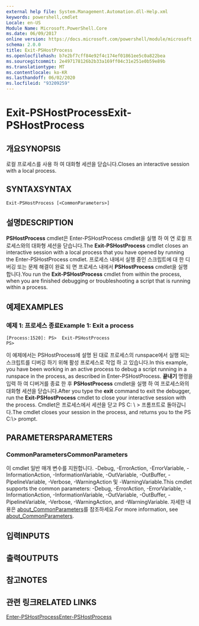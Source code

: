 ```yaml
---
external help file: System.Management.Automation.dll-Help.xml
keywords: powershell,cmdlet
Locale: en-US
Module Name: Microsoft.PowerShell.Core
ms.date: 06/09/2017
online version: https://docs.microsoft.com/powershell/module/microsoft.powershell.core/exit-pshostprocess?view=powershell-7.1&WT.mc_id=ps-gethelp
schema: 2.0.0
title: Exit-PSHostProcess
ms.openlocfilehash: b7e2bf7cff84e92f4c174ef01861ee5c0a822bea
ms.sourcegitcommit: 2e497178126b2b33a169ff04c31e251e0b59e89b
ms.translationtype: MT
ms.contentlocale: ko-KR
ms.lasthandoff: 06/02/2020
ms.locfileid: "93209259"
---
```

# <span data-ttu-id="a5097-103">Exit-PSHostProcess</span><span class="sxs-lookup"><span data-stu-id="a5097-103">Exit-PSHostProcess</span></span>

## <span data-ttu-id="a5097-104">개요</span><span class="sxs-lookup"><span data-stu-id="a5097-104">SYNOPSIS</span></span>
<span data-ttu-id="a5097-105">로컬 프로세스를 사용 하 여 대화형 세션을 닫습니다.</span><span class="sxs-lookup"><span data-stu-id="a5097-105">Closes an interactive session with a local process.</span></span>

## <span data-ttu-id="a5097-106">SYNTAX</span><span class="sxs-lookup"><span data-stu-id="a5097-106">SYNTAX</span></span>

```
Exit-PSHostProcess [<CommonParameters>]
```

## <span data-ttu-id="a5097-107">설명</span><span class="sxs-lookup"><span data-stu-id="a5097-107">DESCRIPTION</span></span>

<span data-ttu-id="a5097-108">**PSHostProcess** cmdlet은 Enter-PSHostProcess cmdlet을 실행 하 여 연 로컬 프로세스와의 대화형 세션을 닫습니다.</span><span class="sxs-lookup"><span data-stu-id="a5097-108">The **Exit-PSHostProcess** cmdlet closes an interactive session with a local process that you have opened by running the Enter-PSHostProcess cmdlet.</span></span> <span data-ttu-id="a5097-109">프로세스 내에서 실행 중인 스크립트에 대 한 디버깅 또는 문제 해결이 완료 되 면 프로세스 내에서 **PSHostProcess** cmdlet을 실행 합니다.</span><span class="sxs-lookup"><span data-stu-id="a5097-109">You run the **Exit-PSHostProcess** cmdlet from within the process, when you are finished debugging or troubleshooting a script that is running within a process.</span></span>

## <span data-ttu-id="a5097-110">예제</span><span class="sxs-lookup"><span data-stu-id="a5097-110">EXAMPLES</span></span>

### <span data-ttu-id="a5097-111">예제 1: 프로세스 종료</span><span class="sxs-lookup"><span data-stu-id="a5097-111">Example 1: Exit a process</span></span>

```
[Process:1520]: PS>  Exit-PSHostProcess
PS>
```

<span data-ttu-id="a5097-112">이 예제에서는 PSHostProcess에 설명 된 대로 프로세스의 runspace에서 실행 되는 스크립트를 디버깅 하기 위해 활성 프로세스로 작업 하 고 있습니다.</span><span class="sxs-lookup"><span data-stu-id="a5097-112">In this example, you have been working in an active process to debug a script running in a runspace in the process, as described in Enter-PSHostProcess.</span></span> <span data-ttu-id="a5097-113">**끝내기** 명령을 입력 하 여 디버거를 종료 한 후 **PSHostProcess** cmdlet을 실행 하 여 프로세스와의 대화형 세션을 닫습니다.</span><span class="sxs-lookup"><span data-stu-id="a5097-113">After you type the **exit** command to exit the debugger, run the **Exit-PSHostProcess** cmdlet to close your interactive session with the process.</span></span>
<span data-ttu-id="a5097-114">Cmdlet은 프로세스에서 세션을 닫고 PS C: \\ \> 프롬프트로 돌아갑니다.</span><span class="sxs-lookup"><span data-stu-id="a5097-114">The cmdlet closes your session in the process, and returns you to the PS C:\\\> prompt.</span></span>

## <span data-ttu-id="a5097-115">PARAMETERS</span><span class="sxs-lookup"><span data-stu-id="a5097-115">PARAMETERS</span></span>

### <span data-ttu-id="a5097-116">CommonParameters</span><span class="sxs-lookup"><span data-stu-id="a5097-116">CommonParameters</span></span>

<span data-ttu-id="a5097-117">이 cmdlet 일반 매개 변수를 지원합니다. -Debug, -ErrorAction, -ErrorVariable, -InformationAction, -InformationVariable, -OutVariable, -OutBuffer, -PipelineVariable, -Verbose, -WarningAction 및 -WarningVariable.</span><span class="sxs-lookup"><span data-stu-id="a5097-117">This cmdlet supports the common parameters: -Debug, -ErrorAction, -ErrorVariable, -InformationAction, -InformationVariable, -OutVariable, -OutBuffer, -PipelineVariable, -Verbose, -WarningAction, and -WarningVariable.</span></span> <span data-ttu-id="a5097-118">자세한 내용은 [about_CommonParameters](https://go.microsoft.com/fwlink/?LinkID=113216)를 참조하세요.</span><span class="sxs-lookup"><span data-stu-id="a5097-118">For more information, see [about_CommonParameters](https://go.microsoft.com/fwlink/?LinkID=113216).</span></span>

## <span data-ttu-id="a5097-119">입력</span><span class="sxs-lookup"><span data-stu-id="a5097-119">INPUTS</span></span>

## <span data-ttu-id="a5097-120">출력</span><span class="sxs-lookup"><span data-stu-id="a5097-120">OUTPUTS</span></span>

## <span data-ttu-id="a5097-121">참고</span><span class="sxs-lookup"><span data-stu-id="a5097-121">NOTES</span></span>

## <span data-ttu-id="a5097-122">관련 링크</span><span class="sxs-lookup"><span data-stu-id="a5097-122">RELATED LINKS</span></span>

[<span data-ttu-id="a5097-123">Enter-PSHostProcess</span><span class="sxs-lookup"><span data-stu-id="a5097-123">Enter-PSHostProcess</span></span>](Enter-PSHostProcess.md)

